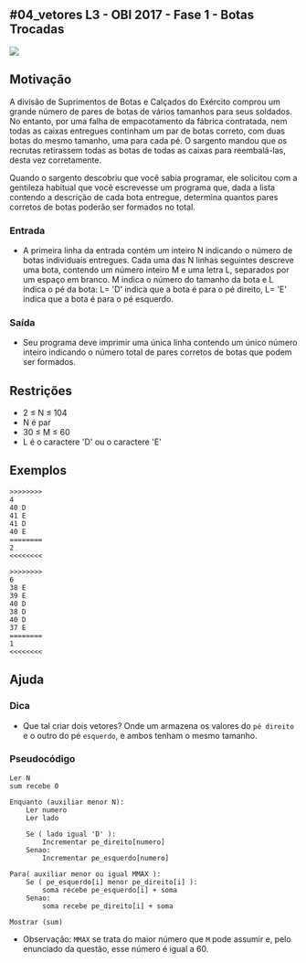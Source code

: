 ## #04_vetores L3 - OBI 2017 - Fase 1 - Botas Trocadas


![](__capa.jpg)

## Motivação

A divisão de Suprimentos de Botas e Calçados do Exército comprou um grande número de pares de botas de vários tamanhos para seus soldados. No entanto, por uma falha de empacotamento da fábrica contratada, nem todas as caixas entregues continham um par de botas correto, com duas botas do mesmo tamanho, uma para cada pé. O sargento mandou que os recrutas retirassem todas as botas de todas as caixas para reembalá-las, desta vez corretamente.

Quando o sargento descobriu que você sabia programar, ele solicitou com a gentileza habitual que você escrevesse um programa que, dada a lista contendo a descrição de cada bota entregue, determina quantos pares corretos de botas poderão ser formados no total.

### Entrada

- A primeira linha da entrada contém um inteiro N indicando o número de botas individuais entregues. Cada uma das N linhas seguintes descreve uma bota, contendo um número inteiro M e uma letra L, separados por um espaço em branco. M indica o número do tamanho da bota e L indica o pé da bota: L= 'D' indica que a bota é para o pé direito, L= 'E' indica que a bota é para o pé esquerdo.

### Saída

- Seu programa deve imprimir uma única linha contendo um único número inteiro indicando o número total de pares corretos de botas que podem ser formados.

## Restrições

*   2 ≤ N ≤ 104
*   N é par
*   30 ≤ M ≤ 60
*   L é o caractere 'D' ou o caractere 'E'

## Exemplos

```
>>>>>>>>
4
40 D
41 E
41 D
40 E
========
2
<<<<<<<<

>>>>>>>>
6
38 E
39 E
40 D
38 D
40 D
37 E
========
1
<<<<<<<<
```

## Ajuda

### Dica
- Que tal criar dois vetores? Onde um armazena os valores do `pé direito` e o outro do pé `esquerdo`, e ambos tenham o mesmo tamanho.

### Pseudocódigo
```
Ler N
sum recebe 0

Enquanto (auxiliar menor N):
    Ler numero
    Ler lado

    Se ( lado igual 'D' ):
        Incrementar pe_direito[numero]
    Senao:
        Incrementar pe_esquerdo[numero]

Para( auxiliar menor ou igual MMAX ):
    Se ( pe_esquerdo[i] menor pe_direito[i] ):
        soma recebe pe_esquerdo[i] + soma
    Senao:
        soma recebe pe_direito[i] + soma

Mostrar (sum)
```

- Observação: `MMAX` se trata do maior número que `M` pode assumir e, pelo enunciado da questão, esse número é igual a 60.

